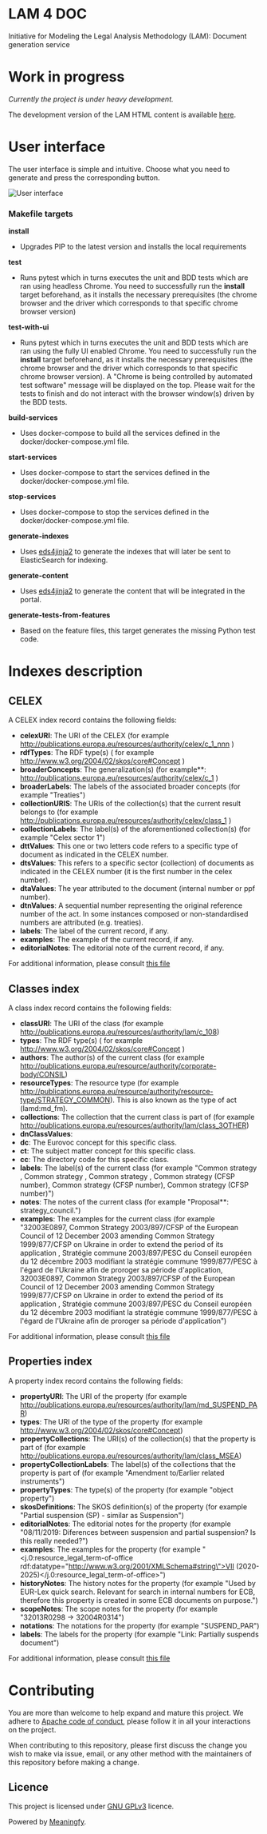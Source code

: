# LAM 4 DOC
Initiative for Modeling the Legal Analysis Methodology (LAM): Document generation service

# Work in progress

*Currently the project is under heavy development.*

The development version of the LAM HTML content is available [here](http://dev.meaningfy.ws:9090).
# User interface

The user interface is simple and intuitive. Choose what you need to generate and press the corresponding button.

![User interface](docs/images/user_interface.png)

### Makefile targets

**install**
- Upgrades PIP to the latest version and installs the local requirements

**test**
- Runs pytest which in turns executes the unit and BDD tests which are ran using headless Chrome. You need to successfully run the **install** target beforehand, as it installs the necessary prerequisites (the chrome browser and the driver which corresponds to that specific chrome browser version)

**test-with-ui**
- Runs pytest which in turns executes the unit and BDD tests which are ran using the fully UI enabled Chrome. You need to successfully run the **install** target beforehand, as it installs the necessary prerequisites (the chrome browser and the driver which corresponds to that specific chrome browser version). A "Chrome is being controlled by automated test software" message will be displayed on the top. Please wait for the tests to finish and do not interact with the browser window(s) driven by the BDD tests. 

**build-services**
- Uses docker-compose to build all the services defined in the docker/docker-compose.yml file.

**start-services**
- Uses docker-compose to start the services defined in the docker/docker-compose.yml file.

**stop-services**
- Uses docker-compose to stop the services defined in the docker/docker-compose.yml file.

**generate-indexes**
- Uses [eds4jinja2] to generate the indexes that will later be sent to ElasticSearch for indexing.

**generate-content**
- Uses [eds4jinja2] to generate the content that will be integrated in the portal.

**generate-tests-from-features**
- Based on the feature files, this target generates the missing Python test code.

# Indexes description

## CELEX

A CELEX index record contains the following fields:

- **celexURI**: The URI of the CELEX (for example http://publications.europa.eu/resources/authority/celex/c_1_nnn )
- **rdfTypes**: The RDF type(s) ( for example http://www.w3.org/2004/02/skos/core#Concept )
- **broaderConcepts**: The generalization(s) (for example**: http://publications.europa.eu/resources/authority/celex/c_1 )
- **broaderLabels**: The labels of the associated broader concepts (for example "Treaties")
- **collectionURIS**: The URIs of the collection(s) that the current result belongs to (for example http://publications.europa.eu/resources/authority/celex/class_1 )
- **collectionLabels**: The label(s) of the aforementioned collection(s) (for example "Celex sector 1") 
- **dttValues**: This one or two letters code refers to a specific type of document as indicated in the CELEX number. 
- **dtsValues**: This refers to a specific sector (collection) of documents as indicated in the CELEX number (it is the first number in the celex number).
- **dtaValues**: The year attributed to the document (internal number or ppf number).
- **dtnValues**: A sequential number representing the original reference number of the act. In some instances composed or non-standardised numbers are attributed (e.g. treaties).
- **labels**: The label of the current record, if any.
- **examples**: The example of the current record, if any.
- **editorialNotes**: The editorial note of the current record, if any.

For additional information, please consult [this file](templates/indexes/queries/celex.rq)

## Classes index

A class index record contains the following fields:

- **classURI**: The URI of the class (for example http://publications.europa.eu/resources/authority/lam/c_108)
- **types**: The RDF type(s) ( for example http://www.w3.org/2004/02/skos/core#Concept )
- **authors**: The author(s) of the current class (for example http://publications.europa.eu/resource/authority/corporate-body/CONSIL)
- **resourceTypes**: The resource type (for example http://publications.europa.eu/resource/authority/resource-type/STRATEGY_COMMON). This is also known as the type of act (lamd:md_fm).
- **collections**: The collection that the current class is part of (for example http://publications.europa.eu/resources/authority/lam/class_3OTHER)
- **dnClassValues**:
- **dc**: The Eurovoc concept for this specific class.
- **ct**: The subject matter concept for this specific class.
- **cc**: The directory code for this specific class.
- **labels**: The label(s) of the current class (for example "Common strategy , Common strategy , Common strategy , Common strategy (CFSP number), Common strategy (CFSP number), Common strategy (CFSP number)")
- **notes**: The notes of the current class (for example "Proposal**: strategy_council.")
- **examples**: The examples for the current class (for example "32003E0897, Common Strategy 2003/897/CFSP of the European Council of 12 December 2003 amending Common Strategy 1999/877/CFSP on Ukraine in order to extend the period of its application , Stratégie commune 2003/897/PESC du Conseil européen du 12 décembre 2003 modifiant la stratégie commune 1999/877/PESC à l'égard de l'Ukraine afin de proroger sa période d'application, 32003E0897, Common Strategy 2003/897/CFSP of the European Council of 12 December 2003 amending Common Strategy 1999/877/CFSP on Ukraine in order to extend the period of its application , Stratégie commune 2003/897/PESC du Conseil européen du 12 décembre 2003 modifiant la stratégie commune 1999/877/PESC à l'égard de l'Ukraine afin de proroger sa période d'application")

For additional information, please consult [this file](./templates/indexes/queries/classes.rq)

## Properties index

A property index record contains the following fields:

- **propertyURI**: The URI of the property (for example http://publications.europa.eu/resources/authority/lam/md_SUSPEND_PAR)
- **types**: The URI of the type of the property (for example http://www.w3.org/2004/02/skos/core#Concept) 
- **propertyCollections**: The URI(s) of the collection(s) that the property is part of (for example http://publications.europa.eu/resources/authority/lam/class_MSEA)
- **propertyCollectionLabels**: The label(s) of the collections that the property is part of (for example "Amendment to/Earlier related instruments")
- **propertyTypes**: The type(s) of the property (for example "object property")
- **skosDefinitions**: The SKOS definition(s) of the property (for example "Partial suspension (SP) - similar as Suspension")
- **editorialNotes**: The editorial notes for the property (for example "08/11/2019: Diferences between suspension and partial suspension? Is this really needed?")
- **examples**: The examples for the property (for example "<j.0:resource_legal_term-of-office rdf:datatype=\"http://www.w3.org/2001/XMLSchema#string\">VII (2020-2025)</j.0:resource_legal_term-of-office>")
- **historyNotes**: The history notes for the property (for example "Used by EUR-Lex quick search. Relevant for search in internal numbers for ECB, therefore this property is created in some ECB documents on purpose.")
- **scopeNotes**: The scope notes for the property (for example "32013R0298 → 32004R0314")
- **notations**: The notations for the property (for example "SUSPEND_PAR") 
- **labels**: The labels for the property (for example "Link: Partially suspends document")

For additional information, please consult [this file](./templates/indexes/queries/properties.rq)

# Contributing
You are more than welcome to help expand and mature this project. We adhere to [Apache code of conduct](https://www.apache.org/foundation/policies/conduct), please follow it in all your interactions on the project.   

When contributing to this repository, please first discuss the change you wish to make via issue, email, or any other method with the maintainers of this repository before making a change.

## Licence 
This project is licensed under [GNU GPLv3](https://www.gnu.org/licenses/gpl-3.0.en.html) licence. 

Powered by [Meaningfy](https://github.com/meaningfy-ws).


[eds4jinja2]: <https://pypi.org/project/eds4jinja2/> "eds4jinja2 on pypi"